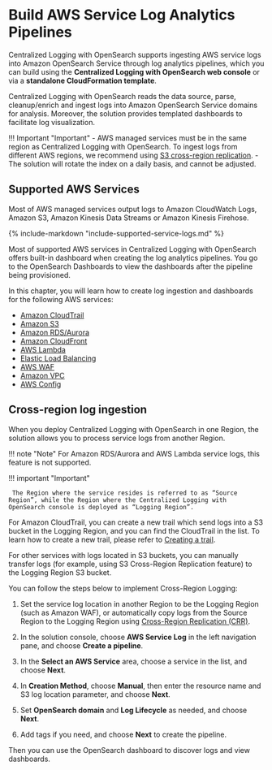 # Build AWS Service Log Analytics Pipelines

Centralized Logging with OpenSearch supports ingesting AWS service logs into Amazon OpenSearch Service through log analytics pipelines, which you can build using the **Centralized Logging with OpenSearch web console** or via a **standalone CloudFormation template**. 

Centralized Logging with OpenSearch reads the data source, parse, cleanup/enrich and ingest logs into Amazon OpenSearch Service domains for analysis. Moreover, the solution provides templated dashboards to facilitate log visualization.

!!! Important "Important"
    - AWS managed services must be in the same region as Centralized Logging with OpenSearch. To ingest logs from different AWS regions, we recommend using [S3 cross-region replication](https://docs.aws.amazon.com/AmazonS3/latest/userguide/replication.html#crr-scenario).
    - The solution will rotate the index on a daily basis, and cannot be adjusted.
 
## Supported AWS Services

Most of AWS managed services output logs to Amazon CloudWatch Logs, Amazon S3, Amazon Kinesis Data Streams or Amazon Kinesis Firehose. 

{%
include-markdown "include-supported-service-logs.md"
%}

Most of supported AWS services in Centralized Logging with OpenSearch offers built-in dashboard when creating the log analytics pipelines. You go to the OpenSearch Dashboards to view the dashboards after the pipeline being provisioned.

In this chapter, you will learn how to create log ingestion and dashboards for the following AWS services:

- [Amazon CloudTrail](cloudtrail.md)
- [Amazon S3](s3.md)
- [Amazon RDS/Aurora](rds.md)
- [Amazon CloudFront](cloudfront.md)
- [AWS Lambda](lambda.md)
- [Elastic Load Balancing](elb.md)
- [AWS WAF](waf.md)
- [Amazon VPC](vpc.md)
- [AWS Config](config.md)

## Cross-region log ingestion

When you deploy Centralized Logging with OpenSearch in one Region, the solution allows you to process service logs from another Region.

!!! note "Note"
    For Amazon RDS/Aurora and AWS Lambda service logs, this feature is not supported.

!!! important "Important"

     The Region where the service resides is referred to as “Source Region”, while the Region where the Centralized Logging with OpenSearch console is deployed as “Logging Region”.

For Amazon CloudTrail, you can create a new trail which send logs into a S3 bucket in the Logging Region, and you can find the CloudTrail in the list. To learn how to create a new trail, please refer to [Creating a trail][cloudtrail]. 

For other services with logs located in S3 buckets, you can manually transfer logs (for example, using S3 Cross-Region Replication feature) to the Logging Region S3 bucket.

You can follow the steps below to implement Cross-Region Logging:

1. Set the service log location in another Region to be the Logging Region (such as Amazon WAF), or automatically copy logs from the Source Region to the Logging Region using [Cross-Region Replication (CRR)][crr].

2. In the solution console, choose **AWS Service Log** in the left navigation pane, and choose **Create a pipeline**.

3. In the **Select an AWS Service** area, choose a service in the list, and choose **Next**.

4. In **Creation Method**, choose **Manual**, then enter the resource name and S3 log location parameter, and choose **Next**.

5. Set **OpenSearch domain** and **Log Lifecycle** as needed, and choose **Next**.

6. Add tags if you need, and choose **Next** to create the pipeline.

Then you can use the OpenSearch dashboard to discover logs and view dashboards.

[cloudtrail]: https://docs.aws.amazon.com/awscloudtrail/latest/userguide/cloudtrail-create-a-trail-using-the-console-first-time.html?icmpid=docs_console_unmapped
[crr]: https://docs.aws.amazon.com/AmazonS3/latest/userguide/replication-how-setup.html

